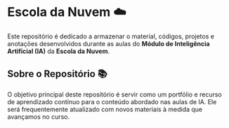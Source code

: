 # Escola da Nuvem ☁️

Este repositório é dedicado a armazenar o material, códigos, projetos e anotações desenvolvidos durante as aulas do **Módulo de Inteligência Artificial (IA)** da **Escola da Nuvem**.

## Sobre o Repositório 📚

O objetivo principal deste repositório é servir como um portfólio e recurso de aprendizado contínuo para o conteúdo abordado nas aulas de IA. Ele será frequentemente atualizado com novos materiais à medida que avançamos no curso.


